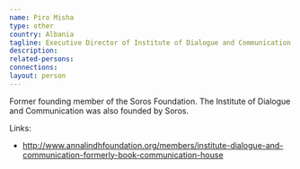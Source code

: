 ```yaml
---
name: Piro Misha
type: other
country: Albania
tagline: Executive Director of Institute of Dialogue and Communication
description:
related-persons:
connections:
layout: person
---
```

Former founding member of the Soros Foundation. The Institute of Dialogue and Communication was also founded by Soros.

Links:
* <http://www.annalindhfoundation.org/members/institute-dialogue-and-communication-formerly-book-communication-house>
